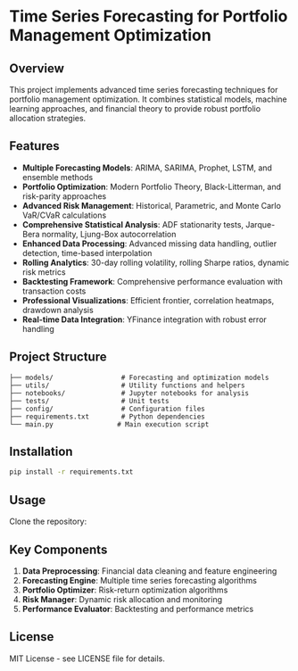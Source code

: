 # Time Series Forecasting for Portfolio Management Optimization

## Overview
This project implements advanced time series forecasting techniques for portfolio management optimization. It combines statistical models, machine learning approaches, and financial theory to provide robust portfolio allocation strategies.

## Features
- **Multiple Forecasting Models**: ARIMA, SARIMA, Prophet, LSTM, and ensemble methods
- **Portfolio Optimization**: Modern Portfolio Theory, Black-Litterman, and risk-parity approaches
- **Advanced Risk Management**: Historical, Parametric, and Monte Carlo VaR/CVaR calculations
- **Comprehensive Statistical Analysis**: ADF stationarity tests, Jarque-Bera normality, Ljung-Box autocorrelation
- **Enhanced Data Processing**: Advanced missing data handling, outlier detection, time-based interpolation
- **Rolling Analytics**: 30-day rolling volatility, rolling Sharpe ratios, dynamic risk metrics
- **Backtesting Framework**: Comprehensive performance evaluation with transaction costs
- **Professional Visualizations**: Efficient frontier, correlation heatmaps, drawdown analysis
- **Real-time Data Integration**: YFinance integration with robust error handling

## Project Structure
```
├── models/                 # Forecasting and optimization models
├── utils/                  # Utility functions and helpers
├── notebooks/              # Jupyter notebooks for analysis
├── tests/                  # Unit tests
├── config/                 # Configuration files
├── requirements.txt        # Python dependencies
└── main.py                # Main execution script
```

## Installation
```bash
pip install -r requirements.txt
```

## Usage

Clone the repository:

## Key Components
1. **Data Preprocessing**: Financial data cleaning and feature engineering
2. **Forecasting Engine**: Multiple time series forecasting algorithms
3. **Portfolio Optimizer**: Risk-return optimization algorithms
4. **Risk Manager**: Dynamic risk allocation and monitoring
5. **Performance Evaluator**: Backtesting and performance metrics

## License
MIT License - see LICENSE file for details.
